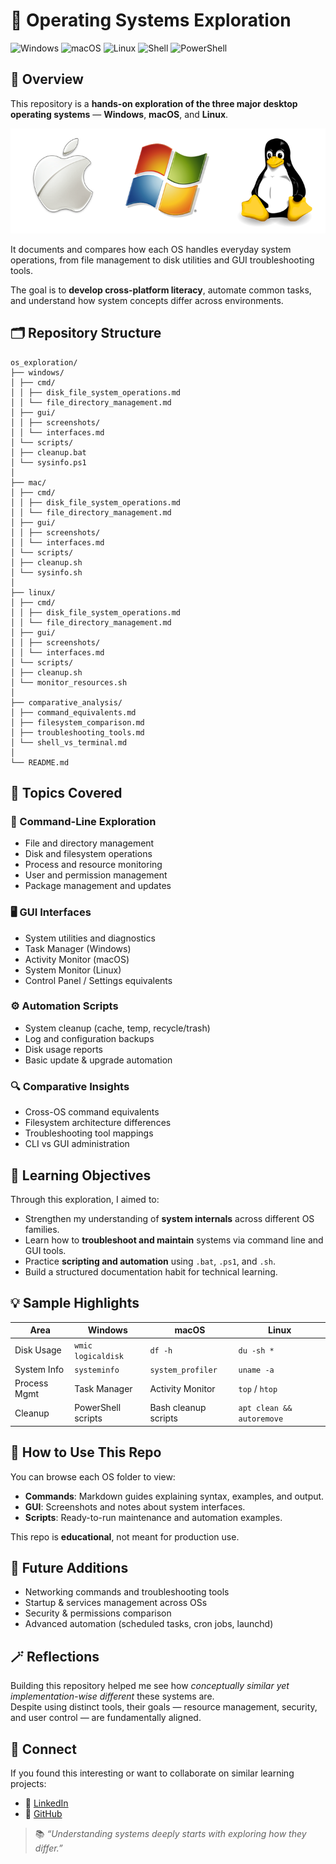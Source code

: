 # 🧠 Operating Systems Exploration

![Windows](https://img.shields.io/badge/OS-Windows-blue)
![macOS](https://img.shields.io/badge/OS-macOS-black)
![Linux](https://img.shields.io/badge/OS-Linux-yellow)
![Shell](https://img.shields.io/badge/Shell-Bash-green)
![PowerShell](https://img.shields.io/badge/Script-PowerShell-306998)

## 🏁 Overview

This repository is a **hands-on exploration of the three major desktop operating systems** — **Windows**, **macOS**, and **Linux**. 

![Operating Systems](./images/os_lineup.png)

It documents and compares how each OS handles everyday system operations, from file management to disk utilities and GUI troubleshooting tools.

The goal is to **develop cross-platform literacy**, automate common tasks, and understand how system concepts differ across environments.

## 🗂️ Repository Structure

```
os_exploration/
├── windows/
│ ├── cmd/
│ │ ├── disk_file_system_operations.md
│ │ └── file_directory_management.md
│ ├── gui/
│ │ ├── screenshots/
│ │ └── interfaces.md
│ └── scripts/
│ ├── cleanup.bat
│ └── sysinfo.ps1
│
├── mac/
│ ├── cmd/
│ │ ├── disk_file_system_operations.md
│ │ └── file_directory_management.md
│ ├── gui/
│ │ ├── screenshots/
│ │ └── interfaces.md
│ └── scripts/
│ ├── cleanup.sh
│ └── sysinfo.sh
│
├── linux/
│ ├── cmd/
│ │ ├── disk_file_system_operations.md
│ │ └── file_directory_management.md
│ ├── gui/
│ │ ├── screenshots/
│ │ └── interfaces.md
│ └── scripts/
│ ├── cleanup.sh
│ └── monitor_resources.sh
│
├── comparative_analysis/
│ ├── command_equivalents.md
│ ├── filesystem_comparison.md
│ ├── troubleshooting_tools.md
│ └── shell_vs_terminal.md
│
└── README.md
```

## 🧩 Topics Covered

### 🧭 Command-Line Exploration
- File and directory management  
- Disk and filesystem operations  
- Process and resource monitoring  
- User and permission management  
- Package management and updates  

### 🖥️ GUI Interfaces
- System utilities and diagnostics  
- Task Manager (Windows)  
- Activity Monitor (macOS)  
- System Monitor (Linux)  
- Control Panel / Settings equivalents  

### ⚙️ Automation Scripts
- System cleanup (cache, temp, recycle/trash)  
- Log and configuration backups  
- Disk usage reports  
- Basic update & upgrade automation  

### 🔍 Comparative Insights
- Cross-OS command equivalents  
- Filesystem architecture differences  
- Troubleshooting tool mappings  
- CLI vs GUI administration  

## 🧠 Learning Objectives

Through this exploration, I aimed to:

- Strengthen my understanding of **system internals** across different OS families.  
- Learn how to **troubleshoot and maintain** systems via command line and GUI tools.  
- Practice **scripting and automation** using `.bat`, `.ps1`, and `.sh`.  
- Build a structured documentation habit for technical learning.

## 💡 Sample Highlights

| Area | Windows | macOS | Linux |
|------|----------|--------|--------|
| Disk Usage | `wmic logicaldisk` | `df -h` | `du -sh *` |
| System Info | `systeminfo` | `system_profiler` | `uname -a` |
| Process Mgmt | Task Manager | Activity Monitor | `top` / `htop` |
| Cleanup | PowerShell scripts | Bash cleanup scripts | `apt clean && autoremove` |

## 📘 How to Use This Repo

You can browse each OS folder to view:
- **Commands**: Markdown guides explaining syntax, examples, and output.
- **GUI**: Screenshots and notes about system interfaces.
- **Scripts**: Ready-to-run maintenance and automation examples.

This repo is **educational**, not meant for production use.

## 🧭 Future Additions

- Networking commands and troubleshooting tools  
- Startup & services management across OSs  
- Security & permissions comparison  
- Advanced automation (scheduled tasks, cron jobs, launchd)  

## 🪄 Reflections

Building this repository helped me see how *conceptually similar yet implementation-wise different* these systems are.  
Despite using distinct tools, their goals — resource management, security, and user control — are fundamentally aligned.

## 🔗 Connect

If you found this interesting or want to collaborate on similar learning projects:

- 💼 [LinkedIn](https://www.linkedin.com/in/yourprofile/)
- 🧰 [GitHub](https://github.com/yourusername)

> 📚 *“Understanding systems deeply starts with exploring how they differ.”*


